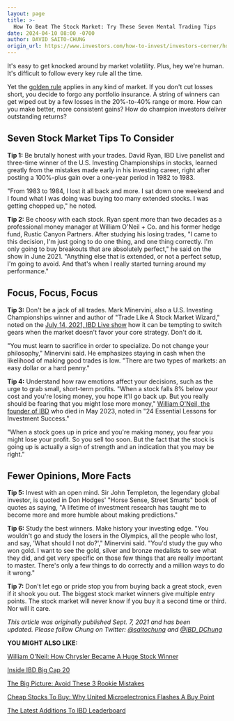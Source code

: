 ```yaml
---
layout: page
title: >-
  How To Beat The Stock Market: Try These Seven Mental Trading Tips
date: 2024-04-10 08:00 -0700
author: DAVID SAITO-CHUNG
origin_url: https://www.investors.com/how-to-invest/investors-corner/how-to-beat-stock-market-7-mental-tips/
---
```


It's easy to get knocked around by market volatility. Plus, hey we're human. It's difficult to follow every key rule all the time.

Yet the [golden rule](http://www.investors.com/how-to-invest/investors-corner/still-the-no-1-rule-for-stock-investors-always-cut-your-losses-short/) applies in any kind of market. If you don't cut losses short, you decide to forgo any portfolio insurance. A string of winners can get wiped out by a few losses in the 20%-to-40% range or more. How can you make better, more consistent gains? How do champion investors deliver outstanding returns?

## Seven Stock Market Tips To Consider

**Tip 1:** Be brutally honest with your trades. David Ryan, IBD Live panelist and three-time winner of the U.S. Investing Championships in stocks, learned greatly from the mistakes made early in his investing career, right after posting a 100%-plus gain over a one-year period in 1982 to 1983.

"From 1983 to 1984, I lost it all back and more. I sat down one weekend and I found what I was doing was buying too many extended stocks. I was getting chopped up," he noted.

**Tip 2:** Be choosy with each stock. Ryan spent more than two decades as a professional money manager at William O'Neil + Co. and his former hedge fund, Rustic Canyon Partners. After studying his losing trades, "I came to this decision, I'm just going to do one thing, and one thing correctly. I'm only going to buy breakouts that are absolutely perfect," he said on the show in June 2021. "Anything else that is extended, or not a perfect setup, I'm going to avoid. And that's when I really started turning around my performance."

## Focus, Focus, Focus

**Tip 3:** Don't be a jack of all trades. Mark Minervini, also a U.S. Investing Championships winner and author of "Trade Like A Stock Market Wizard," noted on the [July 14, 2021, IBD Live show](https://shop.investors.com/offer/splashresponsive.aspx?id=IBD-Live) how it can be tempting to switch gears when the market doesn't favor your core strategy. Don't do it.

"You must learn to sacrifice in order to specialize. Do not change your philosophy," Minervini said. He emphasizes staying in cash when the likelihood of making good trades is low. "There are two types of markets: an easy dollar or a hard penny."

**Tip 4:** Understand how raw emotions affect your decisions, such as the urge to grab small, short-term profits. "When a stock falls 8% below your cost and you're losing money, you hope it'll go back up. But you really should be fearing that you might lose more money," [William O'Neil, the founder of IBD](https://www.investors.com/news/william-oneil-legendary-investor-and-founder-of-investors-business-daily-dies-at-90/) who died in May 2023, noted in "24 Essential Lessons for Investment Success."

"When a stock goes up in price and you're making money, you fear you might lose your profit. So you sell too soon. But the fact that the stock is going up is actually a sign of strength and an indication that you may be right."

## Fewer Opinions, More Facts

**Tip 5:** Invest with an open mind. Sir John Templeton, the legendary global investor, is quoted in Don Hodges' "Horse Sense, Street Smarts" book of quotes as saying, "A lifetime of investment research has taught me to become more and more humble about making predictions."

**Tip 6:** Study the best winners. Make history your investing edge. "You wouldn't go and study the losers in the Olympics, all the people who lost, and say, 'What should I not do?'," Minervini said. "You'd study the guy who won gold. I want to see the gold, silver and bronze medalists to see what they did, and get very specific on those few things that are really important to master. There's only a few things to do correctly and a million ways to do it wrong."

**Tip 7:** Don't let ego or pride stop you from buying back a great stock, even if it shook you out. The biggest stock market winners give multiple entry points. The stock market will never know if you buy it a second time or third. Nor will it care.

_This article was originally published Sept. 7, 2021 and has been updated. Please follow Chung on Twitter: [@saitochung](https://twitter.com/SaitoChung) and [@IBD_DChung](https://twitter.com/IBD_DChung)_

**YOU MIGHT ALSO LIKE:**

[William O'Neil: How Chrysler Became A Huge Stock Winner](https://www.investors.com/how-to-invest/investors-corner/william-oneil-on-growth-stocks-why-chrysler-was-a-huge-stock-market-winner/)

[Inside IBD Big Cap 20](https://research.investors.com/stock-lists/big-cap-20/)

[The Big Picture: Avoid These 3 Rookie Mistakes](https://www.investors.com/market-trend/the-big-picture/stocks-today-end-mixed-as-nasdaq-outperforms-avoid-these-3-rookie-investor-mistakes/)

[Cheap Stocks To Buy: Why United Microelectronics Flashes A Buy Point](https://www.investors.com/research/cheap-stocks-to-buy/)

[The Latest Additions To IBD Leaderboard](https://leaderboard.investors.com/#/leaders/leadersnearabuypoint)
